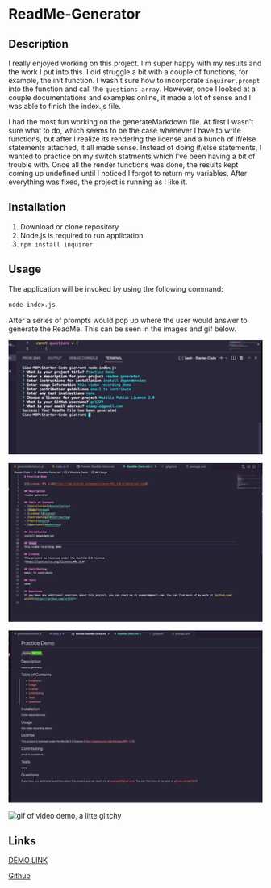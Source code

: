 # ReadMe-Generator

## Description
I really enjoyed working on this project. I'm super happy with my results and the work I put into this. I did struggle a bit with a couple of functions, for example, the init function. I wasn't sure how to incorporate `inquirer.prompt` into the function and call the `questions array`. However, once I looked at a couple documentations and examples online, it made a lot of sense and I was able to finish the index.js file.

I had the most fun working on the generateMarkdown file. At first I wasn't sure what to do, which seems to be the case whenever I have to write functions, but after I realize its rendering the license and a bunch of if/else statements attached, it all made sense. Instead of doing if/else statements, I wanted to practice on my switch statments which I've been having a bit of trouble with. Once all the render functions was done, the results kept coming up undefined until I noticed I forgot to return my variables. After everything was fixed, the project is running as I like it.

## Installation
1. Download or clone repository
2. Node.js is required to run application
3. `npm install inquirer`

## Usage
The application will be invoked by using the following command:

```bash
node index.js
```

After a series of prompts would pop up where the user would answer to generate the ReadMe. This can be seen in the images and gif below.

![command line prompts from inquirer to answer questions](Assets/Images/command-line%20prompts.png)

![readme markdown generated from answering questions](Assets/Images/markdown-demo.png)

![readme preview instead of markdown](Assets/Images/readme-demo.png)

![gif of video demo, a litte glitchy](Assets/Images/ReadMe-Generator-demo.gif)

## Links
[DEMO LINK](https://watch.screencastify.com/v/kGkHGwwK4mL4b4MhJfBD)

[Github](https://github.com/gt1222/ReadMe-Generator)

